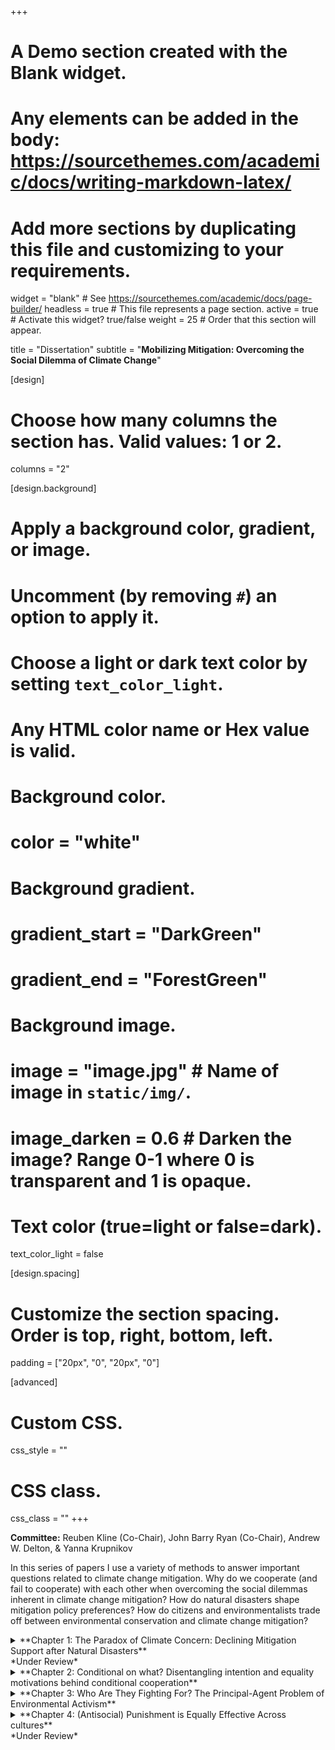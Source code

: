 +++
# A Demo section created with the Blank widget.
# Any elements can be added in the body: https://sourcethemes.com/academic/docs/writing-markdown-latex/
# Add more sections by duplicating this file and customizing to your requirements.

widget = "blank"  # See https://sourcethemes.com/academic/docs/page-builder/
headless = true  # This file represents a page section.
active = true  # Activate this widget? true/false
weight = 25  # Order that this section will appear.

title = "Dissertation"
subtitle = "**Mobilizing Mitigation: Overcoming the Social Dilemma of Climate Change**"

[design]
  # Choose how many columns the section has. Valid values: 1 or 2.
  columns = "2"

[design.background]
  # Apply a background color, gradient, or image.
  #   Uncomment (by removing `#`) an option to apply it.
  #   Choose a light or dark text color by setting `text_color_light`.
  #   Any HTML color name or Hex value is valid.

  # Background color.
  # color = "white"
  
  # Background gradient.
  # gradient_start = "DarkGreen"
  # gradient_end = "ForestGreen"
  
  # Background image.
  # image = "image.jpg"  # Name of image in `static/img/`.
  # image_darken = 0.6  # Darken the image? Range 0-1 where 0 is transparent and 1 is opaque.

  # Text color (true=light or false=dark).
  text_color_light = false

[design.spacing]
  # Customize the section spacing. Order is top, right, bottom, left.
  padding = ["20px", "0", "20px", "0"]

[advanced]
 # Custom CSS. 
 css_style = ""
 
 # CSS class.
 css_class = ""
+++

**Committee:** Reuben Kline (Co-Chair), John Barry Ryan (Co-Chair), Andrew W. Delton, & Yanna Krupnikov

In this series of papers I use a variety of methods to answer important questions related to climate change mitigation. Why do we cooperate (and fail to cooperate) with each other when overcoming the social dilemmas inherent in climate change mitigation? How do natural disasters shape mitigation policy preferences? How do citizens and environmentalists trade off between environmental conservation and climate change mitigation? 


<details>
  <summary>**Chapter 1: The Paradox of Climate Concern: Declining Mitigation Support after Natural Disasters** <br/>
*Under Review* </summary>

Can people respond to political shocks with appropriate policy preferences? Political shocks capture the attention of the public and encourage citizens to consider how to respond to the event. However, they also activate competing considerations which may lead to counterintuitive and counterproductive policy preferences. Here I focus on the case of exposure to natural disasters and support for climate change mitigation policies. Leveraging Hurricane Sandy and Hurricane Matthew as natural experiments, I find that exposure to hurricanes has a limited effect on belief in climate change and general climate change mitigation. Unfortunately, exposure to these disasters significantly decreases support for a key mitigation technology: nuclear power. While personal experiences may help people update their beliefs, the path from personal experience to policy preferences is complex and undermined by other considerations activated by disasters. 

*Paper presented at the 2020 Southern Political Science Association Conference <br/>
Paper to be presented at the 2020 MapleMeth Conference*

</details>


<details>
  <summary>**Chapter 2: Conditional on what? Disentangling intention and equality motivations behind conditional cooperation**</summary>

Why citizens engage in costly political participation is one of the most persistent puzzles in political science. They overcome collective action problems, for example by voting and turning out to protest. Extensive work using public goods games show conditional cooperators, those who cooperate with other cooperators, are critical to overcoming such dilemmas. But we know little about what motivates these cooperators. Are they swayed because they perceive those around them to have cooperative intentions? Or are they driven by general concerns for equity? Using an incentivized experiment, I find that cooperative intentions sustain conditional cooperation rather than a desire to maintain an equitable distribution of resources. This suggests that in order to effectively motivate cooperation in domains such as turning out to vote, we should emphasize the number of people already successfully doing so. 

*Poster presented at the 2019 CSAP American Politics Conference <br/>
Paper presented at the 2019 EITM Summer Institute <br/>
Paper presented at the 2020 Winter Experimental Social Science Institute (WESSI)*
</details>

<details>
  <summary>**Chapter 3: Who Are They Fighting For? The Principal-Agent Problem of Environmental Activism**</summary>

Activists have the potential to overcome the problem of low political participation. However, this creates a principal-agent problem that is exacerbated when activists identify and act on an issue that is distinct from the issue identified by the larger groups they represent. I illustrate this problem using the case of climate change mitigation. In this instance, the principals are those who support climate change mitigation policies but are not politically active, while the agents are environmentalists. In order for environmentalists to serve as effective agents, (1) there actually have to be individuals who identify as environmentalists, (2) environmentalists must be politically active, and (3) environmentalists need to advocate for climate change mitigation policies. Using a novel scale to identify environmentalists, I find that environmentalists exists and are politically active. However, instead of prioritizing the problem of climate change, they prioritize environmental conservation. 

</details>

<details>
  <summary>**Chapter 4: (Antisocial) Punishment is Equally Effective Across cultures**<br/>
*Under Review*

</summary>

A stable minority of individuals engage in antisocial punishment: inflicting costs on cooperators. Computational models suggest this undermines the evolution of cooperative strategies, and there appears to be massive cross-cultural variability in punishment behavior. Using data from existing work which conducted public goods games in industrialized countries throughout the world (Herrmann, Thöni, and Gächter 2008), I find this isn’t the case. Antisocial punishment is as effective as any other form of punishment in increasing cooperation. Furthermore, the relationship between how much someone cooperates and how much they are punished does not vary across cultures. Instead, this apparent variability is a downstream byproduct of variability in people’s willingness to cooperate. This suggests that future work should focus on why first order defectors are willing to engage in second order cooperation.

*Poster presented at the 2020 NYU CESS conference*

</details>





